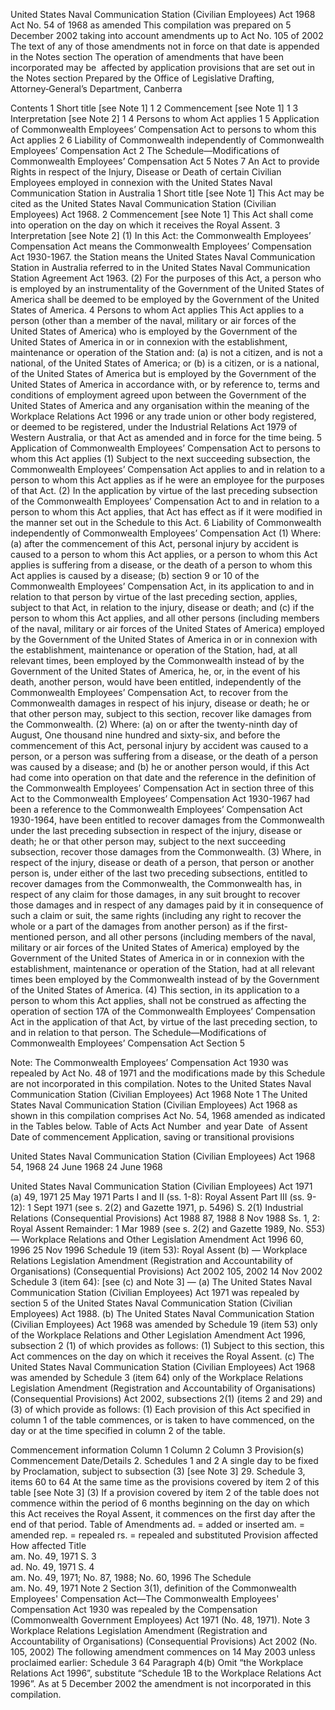 
United States Naval Communication Station (Civilian Employees) Act 1968
Act No. 54 of 1968 as amended
This compilation was prepared on 5 December 2002 taking into account amendments up to Act No. 105 of 2002
The text of any of those amendments not in force on that date is appended in the Notes section
The operation of amendments that have been incorporated may be  affected by application provisions that are set out in the Notes section
Prepared by the Office of Legislative Drafting, Attorney‑General’s Department, Canberra
  
  
  
Contents
1	Short title [see Note 1]	1
2	Commencement [see Note 1]	1
3	Interpretation [see Note 2]	1
4	Persons to whom Act applies	1
5	Application of Commonwealth Employees’ Compensation Act to persons to whom this Act applies	2
6	Liability of Commonwealth independently of Commonwealth Employees’ Compensation Act	2
The Schedule—Modifications of Commonwealth Employees’ Compensation Act	5
Notes	7
An Act to provide Rights in respect of the Injury, Disease or Death of certain Civilian Employees employed in connexion with the United States Naval Communication Station in Australia
1  Short title [see Note 1]
		This Act may be cited as the United States Naval Communication Station (Civilian Employees) Act 1968.
2  Commencement [see Note 1]
		This Act shall come into operation on the day on which it receives the Royal Assent.
3  Interpretation [see Note 2]
	(1)	In this Act:
the Commonwealth Employees’ Compensation Act means the Commonwealth Employees’ Compensation Act 1930-1967.
the Station means the United States Naval Communication Station in Australia referred to in the United States Naval Communication Station Agreement Act 1963.
	(2)	For the purposes of this Act, a person who is employed by an instrumentality of the Government of the United States of America shall be deemed to be employed by the Government of the United States of America.
4  Persons to whom Act applies
		This Act applies to a person (other than a member of the naval, military or air forces of the United States of America) who is employed by the Government of the United States of America in or in connexion with the establishment, maintenance or operation of the Station and:
	(a)	is not a citizen, and is not a national, of the United States of America; or
	(b)	is a citizen, or is a national, of the United States of America but is employed by the Government of the United States of America in accordance with, or by reference to, terms and conditions of employment agreed upon between the Government of the United States of America and any organisation within the meaning of the Workplace Relations Act 1996 or any trade union or other body registered, or deemed to be registered, under the Industrial Relations Act 1979 of Western Australia, or that Act as amended and in force for the time being.
5  Application of Commonwealth Employees’ Compensation Act to persons to whom this Act applies
	(1)	Subject to the next succeeding subsection, the Commonwealth Employees’ Compensation Act applies to and in relation to a person to whom this Act applies as if he were an employee for the purposes of that Act.
	(2)	In the application by virtue of the last preceding subsection of the Commonwealth Employees’ Compensation Act to and in relation to a person to whom this Act applies, that Act has effect as if it were modified in the manner set out in the Schedule to this Act.
6  Liability of Commonwealth independently of Commonwealth Employees’ Compensation Act
	(1)	Where:
	(a)	after the commencement of this Act, personal injury by accident is caused to a person to whom this Act applies, or a person to whom this Act applies is suffering from a disease, or the death of a person to whom this Act applies is caused by a disease;
	(b)	section 9 or 10 of the Commonwealth Employees’ Compensation Act, in its application to and in relation to that person by virtue of the last preceding section, applies, subject to that Act, in relation to the injury, disease or death; and
	(c)	if the person to whom this Act applies, and all other persons (including members of the naval, military or air forces of the United States of America) employed by the Government of the United States of America in or in connexion with the establishment, maintenance or operation of the Station, had, at all relevant times, been employed by the Commonwealth instead of by the Government of the United States of America, he, or, in the event of his death, another person, would have been entitled, independently of the Commonwealth Employees’ Compensation Act, to recover from the Commonwealth damages in respect of his injury, disease or death;
he or that other person may, subject to this section, recover like damages from the Commonwealth.
	(2)	Where:
	(a)	on or after the twenty-ninth day of August, One thousand nine hundred and sixty-six, and before the commencement of this Act, personal injury by accident was caused to a person, or a person was suffering from a disease, or the death of a person was caused by a disease; and
	(b)	he or another person would, if this Act had come into operation on that date and the reference in the definition of the Commonwealth Employees’ Compensation Act in section three of this Act to the Commonwealth Employees’ Compensation Act 1930-1967 had been a reference to the Commonwealth Employees’ Compensation Act 1930-1964, have been entitled to recover damages from the Commonwealth under the last preceding subsection in respect of the injury, disease or death;
he or that other person may, subject to the next succeeding subsection, recover those damages from the Commonwealth.
	(3)	Where, in respect of the injury, disease or death of a person, that person or another person is, under either of the last two preceding subsections, entitled to recover damages from the Commonwealth, the Commonwealth has, in respect of any claim for those damages, in any suit brought to recover those damages and in respect of any damages paid by it in consequence of such a claim or suit, the same rights (including any right to recover the whole or a part of the damages from another person) as if the first-mentioned person, and all other persons (including members of the naval, military or air forces of the United States of America) employed by the Government of the United States of America in or in connexion with the establishment, maintenance or operation of the Station, had at all relevant times been employed by the Commonwealth instead of by the Government of the United States of America.
	(4)	This section, in its application to a person to whom this Act applies, shall not be construed as affecting the operation of section 17A of the Commonwealth Employees’ Compensation Act in the application of that Act, by virtue of the last preceding section, to and in relation to that person. 
The Schedule—Modifications of Commonwealth Employees’ Compensation Act
Section 5
  
  
Note:
The Commonwealth Employees’ Compensation Act 1930 was repealed by Act No. 48 of 1971 and the modifications made by this Schedule are not incorporated in this compilation.
Notes to the United States Naval Communication Station (Civilian Employees) Act 1968
Note 1
The United States Naval Communication Station (Civilian Employees) Act 1968 as shown in this compilation comprises Act No. 54, 1968 amended as indicated in the Tables below.
Table of Acts
Act
Number  and year
Date  of Assent
Date of commencement
Application, saving or transitional provisions

United States Naval Communication Station (Civilian Employees) Act 1968
54, 1968
24 June 1968
24 June 1968

United States Naval Communication Station (Civilian Employees) Act 1971 (a)
49, 1971
25 May 1971
Parts I and II (ss. 1-8): Royal Assent Part III (ss. 9-12): 1 Sept 1971 (see s. 2(2) and Gazette 1971, p. 5496)
S. 2(1)
Industrial Relations (Consequential Provisions) Act 1988
87, 1988
8 Nov 1988
Ss. 1, 2: Royal Assent Remainder: 1 Mar 1989 (see s. 2(2) and Gazette 1989, No. S53)
—
Workplace Relations and Other Legislation Amendment Act 1996
60, 1996
25 Nov 1996
Schedule 19 (item 53): Royal Assent (b)
—
Workplace Relations Legislation Amendment (Registration and Accountability of Organisations) (Consequential Provisions) Act 2002
105, 2002
14 Nov 2002
Schedule 3 (item 64): [see (c) and Note 3]
—
(a)	The United States Naval Communication Station (Civilian Employees) Act 1971 was repealed by section 5 of the United States Naval Communication Station (Civilian Employees) Act 1988.
(b)	The United States Naval Communication Station (Civilian Employees) Act 1968 was amended by Schedule 19 (item 53) only of the Workplace Relations and Other Legislation Amendment Act 1996, subsection 2 (1) of which provides as follows:
	(1)	Subject to this section, this Act commences on the day on which it receives the Royal Assent.
(c)	The United States Naval Communication Station (Civilian Employees) Act 1968 was amended by Schedule 3 (item 64) only of the Workplace Relations Legislation Amendment (Registration and Accountability of Organisations) (Consequential Provisions) Act 2002, subsections 2(1) (items 2 and 29) and (3) of which provide as follows:
	(1)	Each provision of this Act specified in column 1 of the table commences, or is taken to have commenced, on the day or at the time specified in column 2 of the table.

Commencement information
Column 1
Column 2
Column 3
Provision(s)
Commencement
Date/Details
2.  Schedules 1 and 2
A single day to be fixed by Proclamation, subject to subsection (3)
[see Note 3]
29.  Schedule 3, items 60 to 64
At the same time as the provisions covered by item 2 of this table
[see Note 3]
	(3)	If a provision covered by item 2 of the table does not commence within the period of 6 months beginning on the day on which this Act receives the Royal Assent, it commences on the first day after the end of that period.
Table of Amendments
ad. = added or inserted     am. = amended     rep. = repealed     rs. = repealed and substituted
Provision affected
How affected
Title	
am. No. 49, 1971
S. 3	
ad. No. 49, 1971
S. 4	
am. No. 49, 1971; No. 87, 1988; No. 60, 1996
The Schedule	
am. No. 49, 1971
Note 2
Section 3(1), definition of the Commonwealth Employees' Compensation Act—The Commonwealth Employees' Compensation Act 1930  was repealed by the Compensation (Commonwealth Government Employees) Act 1971 (No. 48, 1971).
Note 3
Workplace Relations Legislation Amendment (Registration and Accountability of Organisations) (Consequential Provisions) Act 2002 (No. 105, 2002)
The following amendment commences on 14 May 2003 unless proclaimed earlier:
Schedule 3
64  Paragraph 4(b)
Omit “the Workplace Relations Act 1996”, substitute “Schedule 1B to the Workplace Relations Act 1996”.
As at 5 December 2002 the amendment is not incorporated in this compilation.

